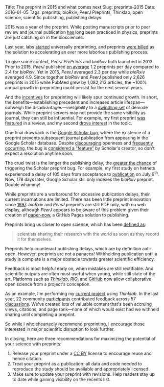Title: The preprint in 2015 and what comes next
Slug: preprints-2015
Date: 2016-01-05
Tags: preprints, bioRxiv, PeerJ Preprints, Thinklab, open science, scientific publishing, publishing delays

2015 was a year of the preprint. While posting manuscripts prior to peer review and journal publication [has](https://arxiv.org/pdf/1108.2700v2.pdf "arXiv · It was twenty years ago today …") long been practiced in physics, preprints are just catching on in the biosciences.

Last year, labs [started](https://medium.com/@greenescientist/why-we-preprint-fb3bfbcdf4ff "Why we preprint") universally preprinting, and preprints [were billed](https://doi.org/10.1073/pnas.1511912112 "Accelerating scientific publication in biology") as the solution to accelerating an ever more laborious publishing process.

To give some context, *PeerJ PrePrints* and *bioRxiv* both launched in 2013. Prior to 2015, *PeerJ* published [on average](https://gist.github.com/dhimmel/81f55d62af27197a845e "Growth of bioscience preprints in 2015") 1.2 preprints per day compared to 2.4 for *bioRxiv*. Yet in 2015, *PeerJ* averaged 2.3 per day while *bioRxiv* averaged 4.9. Since together *bioRxiv* and *PeerJ* published only 2,626 preprints in 2015 while PubMed grew by 1,082,213 articles, the ~100% annual growth in preprinting could persist for the next several years.

And the [incentives](https://peerj.com/blog/post/115284878288/a-peerj-preprint-so-just-what-is-that-exactly/ "A PeerJ PrePrint – so just what is that exactly?") for preprinting will likely spur continued growth. In short, the benefits—establishing precedent and increased article lifespan—outweigh the disadvantages—ineligibility to a [dwindling set](http://www.sherpa.ac.uk/romeo/browse.php?colour=white&la=en&fIDnum=|&mode=simple "SHERPA/RoMEO List of white publishers") of démodé journals. While preprint servers may not provide the same visibility as journal, they can still be influential. For example, my first preprint [was featured](http://slides.com/dhimmel/data-biologist-cookbook#/2/2 "Data Biologist Cookbook: Unlocking the Genetics of Complex Diseases") in a review, and my second [drove interest](http://slides.com/dhimmel/data-biologist-cookbook#/2/1 "Data Biologist Cookbook: Oxygen driven tumorigenesis") in the topic.

One final drawback is the [Google Scholar bug](https://clauswilke.com/blog/2014/11/01/the-google-scholar-preprint-bug/ "The Google Scholar preprint bug"), where the existence of a preprint prevents subsequent journal publication from appearing in the Google Scholar database. Despite [discouraging](https://clauswilke.com/blog/2014/12/02/how-google-scholar-discourages-young-scientists-from-posting-preprints/ "How Google Scholar discourages young scientists from posting preprints") openness and [frequently occurring](https://clauswilke.com/blog/2015/10/08/google-scholar-bug-redux/ "The Google Scholar preprint bug redux"), the bug is [considered a "feature"](https://scholarlykitchen.sspnet.org/2015/10/05/guest-post-highwires-john-sack-on-online-indexing-of-scholarly-publications-part-1-what-we-all-have-accomplished/#comment-60508 "Post by Anurag Acharya on the Scholarly Kitchen") by Scholar's creator, so don't expect a resolution anytime soon.

The cruel twist is the longer the publishing delay, the [greater the chance](https://scholarlykitchen.sspnet.org/2015/10/05/guest-post-highwires-john-sack-on-online-indexing-of-scholarly-publications-part-1-what-we-all-have-accomplished/#comment-60515 "Post by Anurag Acharya on the Scholarly Kitchen") of triggering the Scholar preprint bug. For example, my first study on hetnets experienced a delay of 105 days from acceptance to [publication](https://doi.org/10.1371/journal.pcbi.1004259 "Heterogeneous Network Edge Prediction: A Data Integration Approach to Prioritize Disease-Associated Genes") on July 9<sup>th</sup>. Now, 179 days later, Google Scholar still only indexes the *bioRxiv* preprint. Double whammy!

While preprints are a workaround for excessive publication delays, their current incarnations are limited. There has been little preprint innovation since [1997](https://twitter.com/dhimmel/status/677899029976473600 "Tweet: Little innovation in preprint servers since 1997"). *bioRxiv* and *PeerJ* preprints are still PDF only, with no web display, although *PeerJ* appears to be aware of this problem given their creation of [paper-now](https://github.com/PeerJ/paper-now "Create, edit and display a journal article, entirely in GitHub"), a GitHub Pages solution to publishing.

Preprints bring us closer to open science, which has been [defined as](https://youtu.be/LwW1-X3glak "Open research video"):

> scientists sharing their research with the world as soon as they record it for themselves.

Preprints help counteract publishing delays, which are by definition anti-open. However, preprints are not a panacea! Withholding publication until a study is complete is a major obstacle towards greater scientific efficiency.

Feedback is most helpful early on, when mistakes are still rectifiable. And scientific outputs are often must useful when young, while still state of the art. Platforms such as [*Thinklab*](https://think-lab.github.io "A community for real-time open collaborative science"), [*RIO*](http://riojournal.com/ "Research Ideas and Outcomes"), and [GitHub](https://github.com "GitHub") now allow collaborative open science from a project's conception.

As an example, I'm performing my [current project](https://doi.org/10.15363/thinklab.4 "Repurposing drugs on a heterogeneous network") using *Thinklab*. In the last year, 22 community [participants](https://think-lab.github.io/p/rephetio/leaderboard/ "Project leaderboard on Thinklab") contributed feedback across 57 [discussions](https://think-lab.github.io/p/rephetio/discussion/ "Project discussions on Thinklab"). We've created lots of valuable content that's been accruing views, citations, and page rank—none of which would exist had we withheld sharing until completing a preprint.

So while I wholeheartedly recommend preprinting, I encourage those interested in major scientific disruption to look further.

In closing, here are three recommendations for maximizing the potential of your science with preprints:

1. Release your preprint under a [CC BY](https://creativecommons.org/licenses/by/4.0/ "Creative Commons — Attribution 4.0 International") license to encourage reuse and hence citation.
2. Treat your preprint as a publication: all data and code needed to reproduce the study should be available and appropriately licensed.
3. Make sure to update your preprint with revisions. Help readers stay up to date while gaining visibility on the recents list.
